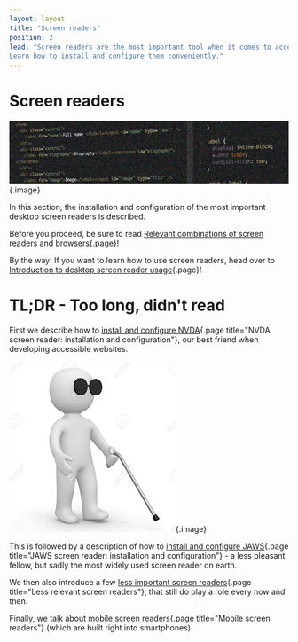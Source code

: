```yaml
---
layout: layout
title: "Screen readers"
position: 2
lead: "Screen readers are the most important tool when it comes to accessibility testing.
Learn how to install and configure them conveniently."
---
```


# Screen readers

![](_media/1511805073570.png){.image}

In this section, the installation and configuration of the most important desktop screen readers is described.

Before you proceed, be sure to read [Relevant combinations of screen readers and browsers](/knowledge-about-developing-and-testing-accessible-websites/introduction-to-desktop-screen-reader-usage/relevant-combinations-of-screen-readers-and-browsers){.page}!

By the way: If you want to learn how to use screen readers, head over to [Introduction to desktop screen reader usage](/knowledge-about-developing-and-testing-accessible-websites/introduction-to-desktop-screen-reader-usage){.page}!

# TL;DR - Too long, didn't read

First we describe how to [install and configure NVDA](/section--setting-up-the-accessibility-testing-environment---introduction/screen-readers/nvda-screen-reader--installation-and-configuration){.page title="NVDA screen reader: installation and configuration"}, our best friend when developing accessible websites.

![](_media/1511825100894.png){.image}

This is followed by a description of how to [install and configure JAWS](/section--setting-up-the-accessibility-testing-environment---introduction/screen-readers/jaws-screen-reader--installation-and-configuration){.page title="JAWS screen reader: installation and configuration"} - a less pleasant fellow, but sadly the most widely used screen reader on earth.

We then also introduce a few [less important screen readers](/section--setting-up-the-accessibility-testing-environment---introduction/screen-readers/less-relevant-screen-readers){.page title="Less relevant screen readers"}, that still do play a role every now and then.

Finally, we talk about [mobile screen readers](/section--setting-up-the-accessibility-testing-environment---introduction/screen-readers/mobile-screen-readers){.page title="Mobile screen readers"} (which are built right into smartphones).